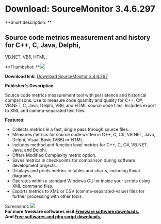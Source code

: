 # Download: SourceMonitor 3.4.6.297

**Short description: **

## Source code metrics measurement and history for C++, C, Java, Delphi,
VB.NET, VB6, HTML.

  
**Thumbshot: **![](http://www.freewarefiles.com/screenshot/SMScreenshot_md.jpg)   
  
**Download link:** [Download SourceMonitor 3.4.6.297](http://freesoftwares.boysofts.com/SourceMonitor_program_5382.html)  
  

**Publisher's Description**  
  

Source code metrics measurement tool with persistence and historical
comparisons. Use to measure code quantity and quality for C++, C#, VB.NET, C,
Java, Delphi, VB6, and HTML source code files. Includes export to XML and
comma-separated text files.

**Features:**

  * Collects metrics in a fast, single pass through source files. 
  * Measures metrics for source code written in C++, C, C#, VB.NET, Java, Delphi, Visual Basic (VB6) or HTML. 
  * Includes method and function level metrics for C++, C, C#, VB.NET, Java, and Delphi. 
  * Offers Modified Complexity metric option. 
  * Saves metrics in checkpoints for comparison during software development projects. 
  * Displays and prints metrics in tables and charts, including Kiviat diagrams. 
  * Operates within a standard Windows GUI or inside your scripts using XML command files. 
  * Exports metrics to XML or CSV (comma-separated-value) files for further processing with other tools. 

  
  
Screenshot: ![](http://www.freewarefiles.com/screenshot/SMScreenshot.jpg)  
**For more freeware softwares visit [Freeware software downloads.](http://freesoftwares.boysofts.com/)**   
**And [Free softwares and php script downloads.](http://www.boysofts.com/)**

